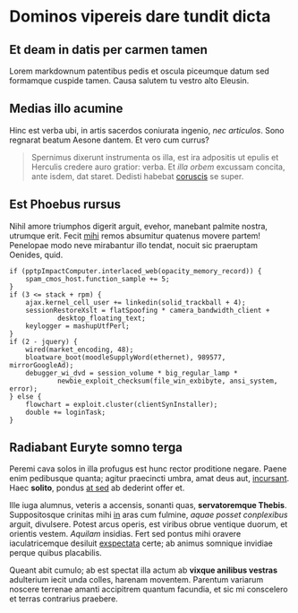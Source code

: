 # Dominos vipereis dare tundit dicta

## Et deam in datis per carmen tamen

Lorem markdownum patentibus pedis et oscula piceumque datum sed formamque
cuspide tamen. Causa salutem tu vestro alto Eleusin.

## Medias illo acumine

Hinc est verba ubi, in artis sacerdos coniurata ingenio, *nec articulos*. Sono
regnarat beatum Aesone dantem. Et vero cum currus?

> Spernimus dixerunt instrumenta os illa, est ira adpositis ut epulis et
> Herculis credere auro gratior: verba. Et *illa orbem* excussam concita, ante
> isdem, dat staret. Dedisti habebat [coruscis](#ex-cepit-foedumque) se super.

## Est Phoebus rursus

Nihil amore triumphos digerit arguit, evehor, manebant palmite nostra, utrumque
erit. Fecit [mihi](#torreri-caelum-uberaque) remos absumitur quatenus movere
partem! Penelopae modo neve mirabantur illo tendat, nocuit sic praeruptam
Oenides, quid.

```
if (pptpImpactComputer.interlaced_web(opacity_memory_record)) {
    spam_cmos_host.function_sample += 5;
}
if (3 <= stack + rpm) {
    ajax.kernel_cell_user += linkedin(solid_trackball + 4);
    sessionRestoreXslt = flatSpoofing * camera_bandwidth_client +
            desktop_floating_text;
    keylogger = mashupUtfPerl;
}
if (2 - jquery) {
    wired(market_encoding, 48);
    bloatware_boot(moodleSupplyWord(ethernet), 989577, mirrorGoogleAd);
    debugger_wi_dvd = session_volume * big_regular_lamp *
            newbie_exploit_checksum(file_win_exbibyte, ansi_system, error);
} else {
    flowchart = exploit.cluster(clientSynInstaller);
    double += loginTask;
}
```

## Radiabant Euryte somno terga

Peremi cava solos in illa profugus est hunc rector proditione negare. Paene enim
pedibusque quanta; agitur praecincti umbra, amat deus aut, [incursant](#rediit).
Haec **solito**, pondus [at sed](#byblida-miscuit-si) ab dederint offer et.

Ille iuga alumnus, veteris a accensis, sonanti quas, **servatoremque Thebis**.
Suppositosque crinitas mihi [in](#cur-myrrha-natus) aras cum fulmine, *aquae
posset conplexibus* arguit, divulsere. Potest arcus operis, est viribus obrue
ventique duorum, et orientis vestem. *Aquilam* insidias. Fert sed pontus mihi
oravere iaculatricemque desiluit [exspectata](#quod) certe; ab animus somnique
invidiae perque quibus placabilis.

Queant abit cumulo; ab est spectat illa actum ab **vixque anilibus vestras**
adulterium iecit unda colles, harenam moventem. Parentum variarum noscere
terrenae amanti accipitrem quantum facundia, et sic mi conscelero et terras
contrarius praebere.
